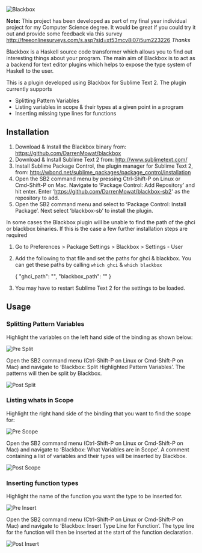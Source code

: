 ![Blackbox](https://raw.github.com/DarrenMowat/blackbox-sb2/master/doc/Blackbox.png)

**Note:** This project has been developed as part of my final year individual project for my Computer Science degree. It would be great if you could try it out and provide some feedback via this survey http://freeonlinesurveys.com/s.asp?sid=xt53mcv8i07i5um223226 
*Thanks*

Blackbox is a Haskell source code transformer which allows you to find out interesting things about your program. The main aim of Blackbox is to act as a backend for text editor plugins which helps to expose the type system of Haskell to the user.

This is a plugin developed using Blackbox for Sublime Text 2. The plugin currently supports 
  * Splitting Pattern Variables
  * Listing variables in scope & their types at a given point in a program
  * Inserting missing type lines for functions
 
 ## Installation

1. Download & Install the Blackbox binary from: https://github.com/DarrenMowat/blackbox 
2. Download & Install Sublime Text 2 from: http://www.sublimetext.com/
3. Install Sublime Package Control, the plugin manager for Sublime Text 2, from: http://wbond.net/sublime_packages/package_control/installation
4.  Open the SB2 command menu by pressing Ctrl-Shift-P on Linux or Cmd-Shift-P on Mac. Navigate to ‘Package Control: Add Repository’ and hit enter. Enter ‘https://github.com/DarrenMowat/blackbox-sb2' as the repository to add. 
5. Open the SB2 command menu and select to ‘Package Control: Install Package’. Next select ‘blackbox-sb’ to install the plugin. 

In some cases the Blackbox plugin will be unable to find the path of the ghci or blackbox binaries. If this is the case a few further installation steps are required 

1. Go to Preferences > Package Settings > Blackbox > Settings - User
2. Add the following to that file and set the paths for ghci & blackbox. You can get these paths by calling `which ghci` & `which blackbox`

    {
	    "ghci_path": "",
	    "blackbox_path": ""
    }
 
3. You may have to restart Sublime Text 2 for the settings to be loaded.  

## Usage 

### Splitting Pattern Variables

Highlight the variables on the left hand side of the binding as shown below:

![Pre Split](https://raw.github.com/DarrenMowat/blackbox-sb2/master/doc/dsplitpre.png)

Open the SB2 command menu (Ctrl-Shift-P on Linux or Cmd-Shift-P on Mac) and navigate to ‘Blackbox: Split Highlighted Pattern Variables’. The patterns will then be split by Blackbox.

![Post Split](https://raw.github.com/DarrenMowat/blackbox-sb2/master/doc/dsplitpost.png)



### Listing whats in Scope

Highlight the right hand side of the binding that you want to find the scope for:

![Pre Scope](https://raw.github.com/DarrenMowat/blackbox-sb2/master/doc/scopepre.png)

Open the SB2 command menu (Ctrl-Shift-P on Linux or Cmd-Shift-P on Mac) and navigate to ‘Blackbox: What Variables are in Scope’. A comment containing a list of variables and their types will be inserted by Blackbox.

![Post Scope](https://raw.github.com/DarrenMowat/blackbox-sb2/master/doc/scopepost.png)

### Inserting function types

Highlight the name of the function you want the type to be inserted for.

![Pre Insert](https://raw.github.com/DarrenMowat/blackbox-sb2/master/doc/idpre.png)

Open the SB2 command menu (Ctrl-Shift-P on Linux or Cmd-Shift-P on Mac) and navigate to ‘Blackbox: Insert Type Line for Function’. The type line for the function will then be inserted at the start of the function declaration.

![Post Insert](https://raw.github.com/DarrenMowat/blackbox-sb2/master/doc/idpost.png)


